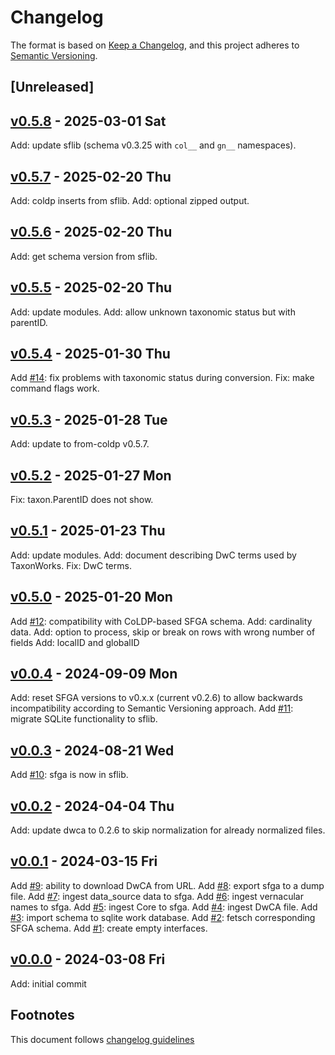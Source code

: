 # Changelog

The format is based on [Keep a Changelog](https://keepachangelog.com/en/1.0.0/),
and this project adheres to [Semantic Versioning](https://semver.org/spec/v2.0.0.html).

## [Unreleased]

## [v0.5.8] - 2025-03-01 Sat

Add: update sflib (schema v0.3.25 with `col__` and `gn__` namespaces).

## [v0.5.7] - 2025-02-20 Thu

Add: coldp inserts from sflib.
Add: optional zipped output.

## [v0.5.6] - 2025-02-20 Thu

Add: get schema version from sflib.

## [v0.5.5] - 2025-02-20 Thu

Add: update modules.
Add: allow unknown taxonomic status but with parentID.

## [v0.5.4] - 2025-01-30 Thu

Add [#14]: fix problems with taxonomic status during conversion.
Fix: make command flags work.

## [v0.5.3] - 2025-01-28 Tue

Add: update to from-coldp v0.5.7.

## [v0.5.2] - 2025-01-27 Mon

Fix: taxon.ParentID does not show.

## [v0.5.1] - 2025-01-23 Thu

Add: update modules.
Add: document describing DwC terms used by TaxonWorks.
Fix: DwC terms.

## [v0.5.0] - 2025-01-20 Mon

Add [#12]: compatibility with CoLDP-based SFGA schema.
Add: cardinality data.
Add: option to process, skip or break on rows with wrong number of fields
Add: localID and globalID

## [v0.0.4] - 2024-09-09 Mon

Add: reset SFGA versions to v0.x.x (current v0.2.6) to allow backwards
incompatibility according to Semantic Versioning approach.
Add [#11]: migrate SQLite functionality to sflib.

## [v0.0.3] - 2024-08-21 Wed

Add [#10]: sfga is now in sflib.

## [v0.0.2] - 2024-04-04 Thu

Add: update dwca to 0.2.6 to skip normalization for already normalized files.

## [v0.0.1] - 2024-03-15 Fri

Add [#9]: ability to download DwCA from URL.
Add [#8]: export sfga to a dump file.
Add [#7]: ingest data_source data to sfga.
Add [#6]: ingest vernacular names to sfga.
Add [#5]: ingest Core to sfga.
Add [#4]: ingest DwCA file.
Add [#3]: import schema to sqlite work database.
Add [#2]: fetsch corresponding SFGA schema.
Add [#1]: create empty interfaces.

## [v0.0.0] - 2024-03-08 Fri

Add: initial commit

## Footnotes

This document follows [changelog guidelines]

[v0.5.8]: https://github.com/sfborg/from-dwca/compare/v0.5.7...v0.5.8
[v0.5.7]: https://github.com/sfborg/from-dwca/compare/v0.5.6...v0.5.7
[v0.5.6]: https://github.com/sfborg/from-dwca/compare/v0.5.5...v0.5.6
[v0.5.5]: https://github.com/sfborg/from-dwca/compare/v0.5.4...v0.5.5
[v0.5.4]: https://github.com/sfborg/from-dwca/compare/v0.5.3...v0.5.4
[v0.5.3]: https://github.com/sfborg/from-dwca/compare/v0.5.2...v0.5.3
[v0.5.2]: https://github.com/sfborg/from-dwca/compare/v0.5.1...v0.5.2
[v0.5.1]: https://github.com/sfborg/from-dwca/compare/v0.5.0...v0.5.1
[v0.5.0]: https://github.com/sfborg/from-dwca/compare/v0.0.4...v0.5.0
[v0.0.4]: https://github.com/sfborg/from-dwca/compare/v0.0.3...v0.0.4
[v0.0.3]: https://github.com/sfborg/from-dwca/compare/v0.0.2...v0.0.3
[v0.0.2]: https://github.com/sfborg/from-dwca/compare/v0.0.1...v0.0.2
[v0.0.1]: https://github.com/sfborg/from-dwca/compare/v0.0.0...v0.0.1
[v0.0.0]: https://github.com/sfborg/from-dwca/tree/v0.0.0
[#20]: https://github.com/sfborg/from-dwca/issues/20
[#19]: https://github.com/sfborg/from-dwca/issues/19
[#18]: https://github.com/sfborg/from-dwca/issues/18
[#17]: https://github.com/sfborg/from-dwca/issues/17
[#16]: https://github.com/sfborg/from-dwca/issues/16
[#15]: https://github.com/sfborg/from-dwca/issues/15
[#14]: https://github.com/sfborg/from-dwca/issues/14
[#13]: https://github.com/sfborg/from-dwca/issues/13
[#12]: https://github.com/sfborg/from-dwca/issues/12
[#11]: https://github.com/sfborg/from-dwca/issues/11
[#10]: https://github.com/sfborg/from-dwca/issues/10
[#9]: https://github.com/sfborg/from-dwca/issues/9
[#8]: https://github.com/sfborg/from-dwca/issues/8
[#7]: https://github.com/sfborg/from-dwca/issues/7
[#6]: https://github.com/sfborg/from-dwca/issues/6
[#5]: https://github.com/sfborg/from-dwca/issues/5
[#4]: https://github.com/sfborg/from-dwca/issues/4
[#3]: https://github.com/sfborg/from-dwca/issues/3
[#2]: https://github.com/sfborg/from-dwca/issues/2
[#1]: https://github.com/sfborg/from-dwca/issues/1
[changelog guidelines]: https://keepachangelog.com/en/1.0.0/
